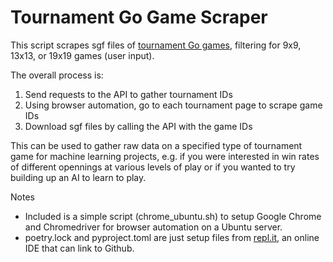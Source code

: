 # Tournament Go Game Scraper

This script scrapes sgf files of [tournament Go games](https://online-go.com/tournaments), filtering for 9x9, 13x13, or 19x19 games (user input).

The overall process is:
1. Send requests to the API to gather tournament IDs
2. Using browser automation, go to each tournament page to scrape game IDs
3. Download sgf files by calling the API with the game IDs

This can be used to gather raw data on a specified type of tournament game for machine learning projects, e.g. if you were interested in win rates of different opennings at various levels of play or if you wanted to try building up an AI to learn to play.

Notes
- Included is a simple script (chrome_ubuntu.sh) to setup Google Chrome and Chromedriver for browser automation on a Ubuntu server.
- poetry.lock and pyproject.toml are just setup files from [repl.it](https://repl.it/@AndrewLien/9x9GoGamesScrape), an online IDE that can link to Github.
